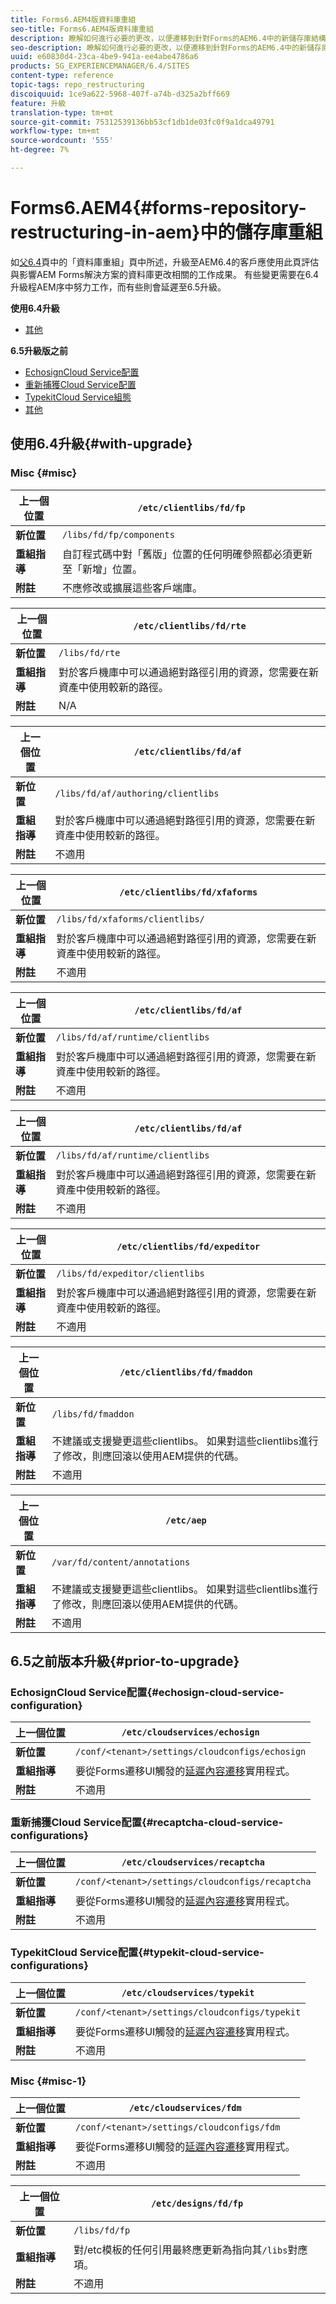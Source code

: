 ```yaml
---
title: Forms6.AEM4版資料庫重組
seo-title: Forms6.AEM4版資料庫重組
description: 瞭解如何進行必要的更改，以便遷移到針對Forms的AEM6.4中的新儲存庫結構。
seo-description: 瞭解如何進行必要的更改，以便遷移到針對Forms的AEM6.4中的新儲存庫結構。
uuid: e60830d4-23ca-4be9-941a-ee4abe4786a6
products: SG_EXPERIENCEMANAGER/6.4/SITES
content-type: reference
topic-tags: repo_restructuring
discoiquuid: 1ce9a622-5968-407f-a74b-d325a2bff669
feature: 升級
translation-type: tm+mt
source-git-commit: 75312539136bb53cf1db1de03fc0f9a1dca49791
workflow-type: tm+mt
source-wordcount: '555'
ht-degree: 7%

---
```



# Forms6.AEM4{#forms-repository-restructuring-in-aem}中的儲存庫重組

如[父6.4](/help/sites-deploying/repository-restructuring.md)頁中的「資料庫重組」頁中所述，升級至AEM6.4的客戶應使用此頁評估與影響AEM Forms解決方案的資料庫更改相關的工作成果。 有些變更需要在6.4升級程AEM序中努力工作，而有些則會延遲至6.5升級。

**使用6.4升級**

* [其他](/help/sites-deploying/forms-repository-restructuring-in-aem-6-4.md#misc)

**6.5升級版之前**

* [EchosignCloud Service配置](/help/sites-deploying/forms-repository-restructuring-in-aem-6-4.md#echosign-cloud-service-configuration)
* [重新捕獲Cloud Service配置](/help/sites-deploying/forms-repository-restructuring-in-aem-6-4.md#recaptcha-cloud-service-configurations)
* [TypekitCloud Service組態](/help/sites-deploying/forms-repository-restructuring-in-aem-6-4.md#typekit-cloud-service-configurations)
* [其他](/help/sites-deploying/forms-repository-restructuring-in-aem-6-4.md#misc)

## 使用6.4升級{#with-upgrade}

### Misc {#misc}

| **上一個位置** | `/etc/clientlibs/fd/fp` |
|---|---|
| **新位置** | `/libs/fd/fp/components` |
| **重組指導** | 自訂程式碼中對「舊版」位置的任何明確參照都必須更新至「新增」位置。 |
| **附註** | 不應修改或擴展這些客戶端庫。 |

| **上一個位置** | `/etc/clientlibs/fd/rte` |
|---|---|
| **新位置** | `/libs/fd/rte` |
| **重組指導** | 對於客戶機庫中可以通過絕對路徑引用的資源，您需要在新資產中使用較新的路徑。 |
| **附註** | N/A |

| **上一個位置** | `/etc/clientlibs/fd/af` |
|---|---|
| **新位置** | `/libs/fd/af/authoring/clientlibs` |
| **重組指導** | 對於客戶機庫中可以通過絕對路徑引用的資源，您需要在新資產中使用較新的路徑。 |
| **附註** | 不適用 |

| **上一個位置** | `/etc/clientlibs/fd/xfaforms` |
|---|---|
| **新位置** | `/libs/fd/xfaforms/clientlibs/` |
| **重組指導** | 對於客戶機庫中可以通過絕對路徑引用的資源，您需要在新資產中使用較新的路徑。 |
| **附註** | 不適用 |

| **上一個位置** | `/etc/clientlibs/fd/af` |
|---|---|
| **新位置** | `/libs/fd/af/runtime/clientlibs` |
| **重組指導** | 對於客戶機庫中可以通過絕對路徑引用的資源，您需要在新資產中使用較新的路徑。 |
| **附註** | 不適用 |

| **上一個位置** | `/etc/clientlibs/fd/af` |
|---|---|
| **新位置** | `/libs/fd/af/runtime/clientlibs` |
| **重組指導** | 對於客戶機庫中可以通過絕對路徑引用的資源，您需要在新資產中使用較新的路徑。 |
| **附註** | 不適用 |

| **上一個位置** | `/etc/clientlibs/fd/expeditor` |
|---|---|
| **新位置** | `/libs/fd/expeditor/clientlibs` |
| **重組指導** | 對於客戶機庫中可以通過絕對路徑引用的資源，您需要在新資產中使用較新的路徑。 |
| **附註** | 不適用 |

| **上一個位置** | `/etc/clientlibs/fd/fmaddon` |
|---|---|
| **新位置** | `/libs/fd/fmaddon` |
| **重組指導** | 不建議或支援變更這些clientlibs。 如果對這些clientlibs進行了修改，則應回滾以使用AEM提供的代碼。 |
| **附註** | 不適用 |

| **上一個位置** | `/etc/aep` |
|---|---|
| **新位置** | `/var/fd/content/annotations` |
| **重組指導** | 不建議或支援變更這些clientlibs。 如果對這些clientlibs進行了修改，則應回滾以使用AEM提供的代碼。 |
| **附註** | 不適用 |

## 6.5之前版本升級{#prior-to-upgrade}

### EchosignCloud Service配置{#echosign-cloud-service-configuration}

| **上一個位置** | `/etc/cloudservices/echosign` |
|---|---|
| **新位置** | `/conf/<tenant>/settings/cloudconfigs/echosign` |
| **重組指導** | 要從Forms遷移UI觸發的[延遲內容遷移](/help/sites-deploying/lazy-content-migration.md)實用程式。 |
| **附註** | 不適用 |

### 重新捕獲Cloud Service配置{#recaptcha-cloud-service-configurations}

| **上一個位置** | `/etc/cloudservices/recaptcha` |
|---|---|
| **新位置** | `/conf/<tenant>/settings/cloudconfigs/recaptcha` |
| **重組指導** | 要從Forms遷移UI觸發的[延遲內容遷移](/help/sites-deploying/lazy-content-migration.md)實用程式。 |
| **附註** | 不適用 |

### TypekitCloud Service配置{#typekit-cloud-service-configurations}

| **上一個位置** | `/etc/cloudservices/typekit` |
|---|---|
| **新位置** | `/conf/<tenant>/settings/cloudconfigs/typekit` |
| **重組指導** | 要從Forms遷移UI觸發的[延遲內容遷移](/help/sites-deploying/lazy-content-migration.md)實用程式。 |
| **附註** | 不適用 |

### Misc {#misc-1}

| **上一個位置** | `/etc/cloudservices/fdm` |
|---|---|
| **新位置** | `/conf/<tenant>/settings/cloudconfigs/fdm` |
| **重組指導** | 要從Forms遷移UI觸發的[延遲內容遷移](/help/sites-deploying/lazy-content-migration.md)實用程式。 |
| **附註** | 不適用 |

| **上一個位置** | `/etc/designs/fd/fp` |
|---|---|
| **新位置** | `/libs/fd/fp` |
| **重組指導** | 對/etc模板的任何引用最終應更新為指向其`/libs`對應項。 |
| **附註** | 不適用 |

